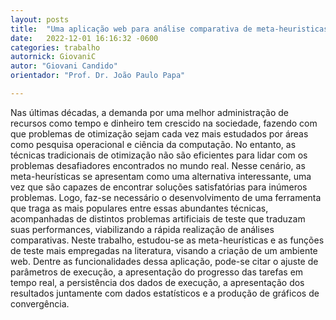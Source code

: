 ```yaml
---
layout: posts
title:  "Uma aplicação web para análise comparativa de meta-heuristicas de otimização"
date:   2022-12-01 16:16:32 -0600
categories: trabalho
autornick: GiovaniC
autor: "Giovani Candido"
orientador: "Prof. Dr. João Paulo Papa"

---
```


Nas últimas décadas, a demanda por uma melhor administração de recursos como tempo e dinheiro tem crescido na sociedade, fazendo com que problemas de otimização sejam cada vez mais estudados por áreas como pesquisa operacional e ciência da computação. No entanto, as técnicas tradicionais de otimização não são eficientes para lidar com os problemas desafiadores encontrados no mundo real. Nesse cenário, as meta-heurísticas se apresentam como uma alternativa interessante, uma vez que são capazes de encontrar soluções satisfatórias para inúmeros problemas. Logo, faz-se necessário o desenvolvimento de uma ferramenta que traga as mais populares entre essas abundantes técnicas, acompanhadas de distintos problemas artificiais de teste que traduzam suas performances, viabilizando a rápida realização de análises comparativas. Neste trabalho, estudou-se as meta-heurísticas e as funções de teste mais empregadas na literatura, visando a criação de um ambiente web. Dentre as funcionalidades dessa aplicação, pode-se citar o ajuste de parâmetros de execução, a apresentação do progresso das tarefas em tempo real, a persistência dos dados de execução, a apresentação dos resultados juntamente com dados estatísticos e a produção de gráficos de convergência.
